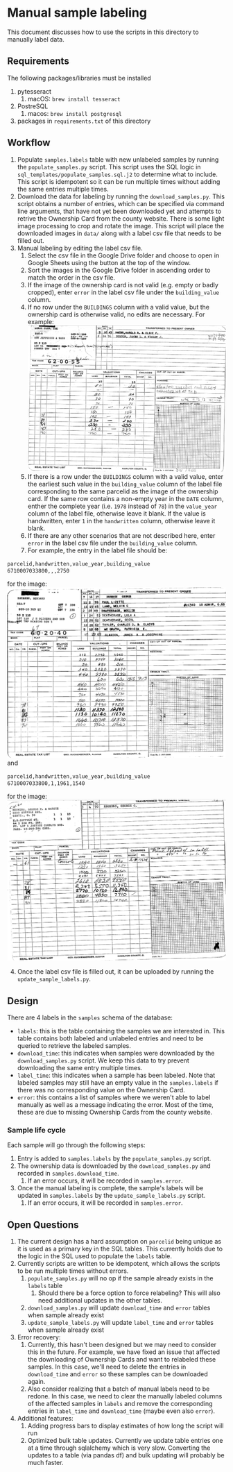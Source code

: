 # Manual sample labeling

This document discusses how to use the scripts in this directory to manually label data.

## Requirements

The following packages/libraries must be installed

1. pytesseract
   1. macOS: `brew install tesseract`
2. PostreSQL
   1. macos: `brew install postgresql`
3. packages in `requirements.txt` of this directory

## Workflow

1. Populate `samples.labels` table with new unlabeled samples by running the `populate_samples.py` script. This script uses the SQL logic in `sql_templates/populate_samples.sql.j2` to determine what to include. This script is idempotent so it can be run multiple times without adding the same entries multiple times.
2. Download the data for labeling by running the `download_samples.py`. This script obtains a number of entries, which can be specified via command line arguments, that have not yet been downloaded yet and attempts to retrive the Ownership Card from the county website. There is some light image processing to crop and rotate the image. This script will place the downloaded images in `data/` along with a label csv file that needs to be filled out.
3. Manual labeling by editing the label csv file.
   1. Select the csv file in the Google Drive folder and choose to open in Google Sheets using the button at the top of the window.
   2. Sort the images in the Google Drive folder in ascending order to match the order in the csv file.
   3. If the image of the ownership card is not valid (e.g. empty or badly cropped), enter `error` in the label csv file under the `building_value` column.
   4. If no row under the `BUILDINGS` column with a valid value, but the ownership card is otherwise valid, no edits are necessary. For example:
   ![Empty Building Values](examples/6200092011000.jpg)
   5. If there is a row under the `BUILDINGS` column with a valid value, enter the earliest such value in the `building_value` column of the label file corresponding to the same parcelid as the image of the ownership card. If the same row contains a non-empty year in the `DATE` column, enther the complete year (i.e. `1978` instead of `78`) in the `value_year` column of the label file, otherwise leave it blank. If the value is handwritten, enter `1` in the `handwritten` column, otherwise leave it blank.
   6. If there are any other scenarios that are not described here, enter `error` in the label csv file under the `building_value` column.
   7. For example, the entry in the label file should be:

```
parcelid,handwritten,value_year,building_value
6710007033800,,,2750
```

   for the image:
   ![Ownership Card 1](examples/6710007033800.jpg)
and
```
parcelid,handwritten,value_year,building_value
6710007033800,1,1961,1540
```

   for the image:
   ![Ownership Card 1](examples/0010001001500.jpg)

4. Once the label csv file is filled out, it can be uploaded by running the `update_sample_labels.py`.

## Design

There are 4 labels in the `samples` schema of the database:

- `labels`: this is the table containing the samples we are interested in. This table contains both labeled and unlabeled entries and need to be queried to retrieve the labeled samples.
- `download_time`: this indicates when samples were downloaded by the `download_samples.py` script. We keep this data to try prevent downloading the same entry multiple times.
- `label_time`: this indicates when a sample has been labeled. Note that labeled samples may still have an empty value in the `samples.labels` if there was no corresponding value on the Ownership Card.
- `error`: this contains a list of samples where we weren't able to label manually as well as a message indicating the error. Most of the time, these are due to missing Ownership Cards from the county website.

### Sample life cycle

Each sample will go through the following steps:

1. Entry is added to `samples.labels` by the `populate_samples.py` script.
2. The ownership data is downloaded by the `download_samples.py` and recorded in `samples.download_time`.
   1. If an error occurs, it will be recorded in `samples.error`.
3. Once the manual labeling is complete, the sample's labels will be updated in `samples.labels` by the `update_sample_labels.py` script.
   1. If an error occurs, it will be recorded in `samples.error`.

## Open Questions

1. The current design has a hard assumption on `parcelid` being unique as it is used as a primary key in the SQL tables. This currently holds due to the logic in the SQL used to populate the `labels` table.
2. Currently scripts are written to be idempotent, which allows the scripts to be run multiple times without errors.
   1. `populate_samples.py` will no op if the sample already exists in the `labels` table
      1. Should there be a force option to force relabeling? This will also need additional updates in the other tables.
   2. `download_samples.py` will update `download_time` and `error` tables when sample already exist
   3. `update_sample_labels.py` will update `label_time` and `error` tables when sample already exist
3. Error recovery:
   1. Currently, this hasn't been designed but we may need to consider this in the future. For example, we have fixed an issue that affected the downloading of Ownership Cards and want to relabeled these samples. In this case, we'll need to delete the entries in `download_time` and `error` so these samples can be downloaded again.
   2. Also consider realizing that a batch of manual labels need to be redone. In this case, we need to clear the manually labeled columns of the affected samples in `labels` and remove the corresponding entries in `label_time` and `download_time` (maybe even also `error`).
4. Additional features:
   1. Adding progress bars to display estimates of how long the script will run
   2. Optimized bulk table updates. Currently we update table entries one at a time through sqlalchemy which is very slow. Converting the updates to a table (via pandas df) and bulk updating will probably be much faster.